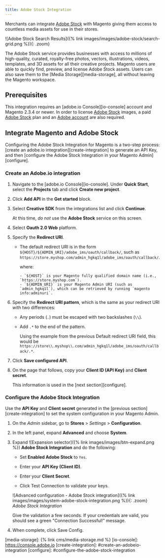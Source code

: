 ```yaml
---
title: Adobe Stock Integration
---
```


Merchants can integrate [Adobe Stock][adobe-stock] with Magento giving them access to countless media assets for use in their stores.

![Adobe Stock Search Results]({% link images/images/adobe-stock/search-grid.png %}){: .zoom}

The Adobe Stock service provides businesses with access to millions of high-quality, curated, royalty-free photos, vectors, illustrations, videos, templates, and 3D assets for all their creative projects. Magento users are able to quickly find, preview, and license Adobe Stock assets. Users can also save them to the
[Media Storage][media-storage], all without leaving the Magento workspace.

## Prerequisites

This integration requires an [adobe.io Console][io-console] account and Magento 2.3.4 or newer. In order to license [Adobe Stock][adobe-stock] images, a paid [Adobe Stock][adobe-stock] plan and an [Adobe account][adobe-signin] are also required.

## Integrate Magento and Adobe Stock

Configuring the Adobe Stock Integration for Magento is a two-step process: [create an adobe.io integration][create-integration] to generate an API Key, and
then [configure the Adobe Stock Integration in your Magento Admin][configure].

### Create an Adobe.io integration

1. Navigate to the [adobe.io Console][io-console]. Under **Quick Start**, select the **Projects** tab and click **Create new project**.

1. Click **Add API** in the **Get started** block.

1. Select **Creative SDK** from the integrations list and click **Continue**.

   At this time, _do not_ use the **Adobe Stock** service on this screen.

1. Select **Oauth 2.0 Web** platform.

1. Specify the **Redirect URI**.

   - The default redirect URI is in the form `${HOST}/${ADMIN_URI}/adobe_ims/oauth/callback/`, such as `https://store.myshop.com/admin_hgkq1l/adobe_ims/oauth/callback/`.

        where:

         - `${HOST}` is your Magento fully qualified domain name (i.e., `https://store.myshop.com`).
         - `${ADMIN_URI}` is your Magento Admin URI (such as `admin_hgkq1l`), which can be retrieved by running `magento info:adminuri`.

1. Specify the **Redirect URI pattern**, which is the same as your redirect URI with two differences:

   - Any periods (`.`) must be escaped with two backslashes (`\\`).
   - Add `.*` to the end of the pattern.

        Using the example from the previous Default redirect URI field, this would be `https://store\\.myshop\\.com/admin_hgkq1l/adobe_ims/oauth/callback/.*`.

1. Click **Save configured API**.

1. On the page that follows, copy your **Client ID (API Key)** and **Client secret**.

   This information is used in the [next section][configure].

### Configure the Adobe Stock Integration

Use the **API Key** and **Client secret** generated in the [previous section][create-integration] to set the system configuration in your Magento Admin.

1. On the _Admin_ sidebar, go to **Stores** > _Settings_ > **Configuration**.

1. In the left panel, expand **Advanced** and choose **System**.

1. Expand ![Expansion selector]({% link images/images/btn-expand.png %}) **Adobe Stock Integration** and do the following:

   - Set **Enabled Adobe Stock** to `Yes`.

   - Enter your **API Key (Client ID)**.

   - Enter your **Client Secret**.

   - Click <span class="btn">Test Connection</span> to validate your keys.

    ![Advanced configuration - Adobe Stock integration]({% link images/images/system-adobe-stock-integration.png %}){: .zoom}
    _Adobe Stock Integration_

   Give the validation a few seconds. If your credentials are valid, you should see a green "Connection Successful!" message.

1. When complete, click <span class="btn">Save Config</span>.

[adobe-stock]: https://stock.adobe.com
[adobe-signin]: https://helpx.adobe.com/manage-account/using/access-adobe-id-account.html
[media-storage]: {% link cms/media-storage.md %}
[io-console]: https://console.adobe.io
[create-integration]: #create-an-adobeio-integration
[configure]: #configure-the-adobe-stock-integration
